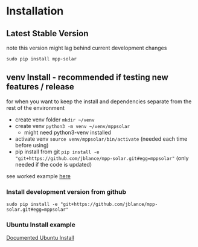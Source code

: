 # Installation #

## Latest Stable Version ##
note this version might lag behind current development changes

`sudo pip install mpp-solar`

## venv Install - recommended if testing new features / release ##
for when you want to keep the install and dependencies separate from the rest of the environment
* create venv folder `mkdir ~/venv`
* create venv `python3 -m venv ~/venv/mppsolar`
    * might need python3-venv installed
* activate venv `source venv/mppsolar/bin/activate` (needed each time before using)
* pip install from git `pip install -e "git+https://github.com/jblance/mpp-solar.git#egg=mppsolar"` (only needed if the code is updated)

see worked example [here](docs/venv.md)

### Install development version from github ###
`sudo pip install -e "git+https://github.com/jblance/mpp-solar.git#egg=mppsolar"`

### Ubuntu Install example ###
[Documented Ubuntu Install](docs/ubuntu_install.md)
